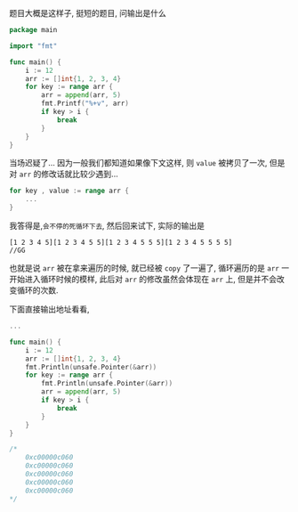 
题目大概是这样子, 挺短的题目, 问输出是什么

```go
package main

import "fmt"

func main() {
    i := 12
    arr := []int{1, 2, 3, 4}
    for key := range arr {
        arr = append(arr, 5)
        fmt.Printf("%+v", arr)
        if key > i {
            break
        }
    }
}

```



当场迟疑了... 因为一般我们都知道如果像下文这样, 则 `value` 被拷贝了一次, 但是对 `arr` 的修改话就比较少遇到...

```go
for key , value := range arr {
    ...
}
```

我答得是,` 会不停的死循环下去 `, 然后回来试下, 实际的输出是
```
[1 2 3 4 5][1 2 3 4 5 5][1 2 3 4 5 5 5][1 2 3 4 5 5 5 5]
//GG
```

也就是说 `arr` 被在拿来遍历的时候, 就已经被 `copy` 了一遍了, 循环遍历的是 `arr` 一开始进入循环时候的模样, 此后对 `arr` 的修改虽然会体现在 `arr` 上, 但是并不会改变循环的次数.

下面直接输出地址看看,

```go
...

func main() {
    i := 12
    arr := []int{1, 2, 3, 4}
    fmt.Println(unsafe.Pointer(&arr))
    for key := range arr {
        fmt.Println(unsafe.Pointer(&arr))
        arr = append(arr, 5)
        if key > i {
            break
        }
    }
}

/*
    0xc00000c060
    0xc00000c060
    0xc00000c060
    0xc00000c060
    0xc00000c060
*/
```
